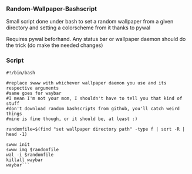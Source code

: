 ### Random-Wallpaper-Bashscript
Small script done under bash to set a random wallpaper from a given directory and setting a colorscheme from it thanks to pywal

Requires pywal beforhand. Any status bar or wallpaper daemon should do the trick (do make the needed changes)

### Script
````
#!/bin/bash

#replace swww with whichever wallpaper daemon you use and its respective arguments
#same goes for waybar
#I mean I'm not your mom, I shouldn't have to tell you that kind of stuff
#don't download random bashscripts from github, you'll catch weird things
#mine is fine though, or it should be, at least :)

randomfile=$(find "set wallpaper directory path" -type f | sort -R | head -1)

swww init
swww img $randomfile
wal -i $randomfile 
killall waybar
waybar```
